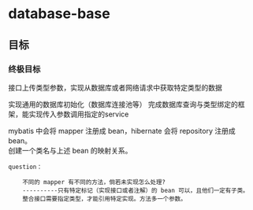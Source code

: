 # database-base
## 目标
### 终极目标
接口上传类型参数，实现从数据库或者网络请求中获取特定类型的数据

实现通用的数据库初始化（数据库连接池等）
完成数据库查询与类型绑定的框架，能实现传入参数调用指定的service

mybatis 中会将 mapper 注册成 bean，hibernate 会将 repository 注册成 bean。<br/>
创建一个类名与上述 bean 的映射关系。<br/>


    question：
    
        不同的 mapper 有不同的方法，倘若未实现怎么处理?
        ----------只有特定标记（实现接口或者注解）的 bean 可以，且他们一定有子类。
        整合接口需要指定类型，才能引用特定实现。方法多一个参数。